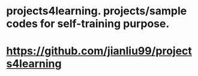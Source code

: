 # projects4learning. projects/sample codes for self-training purpose. 
# https://github.com/jianliu99/projects4learning
